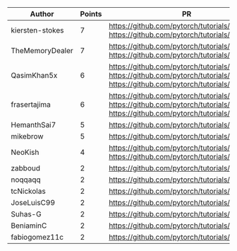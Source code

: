 | Author | Points | PR |
|--- | --- | ---|
| kiersten-stokes | 7 | https://github.com/pytorch/tutorials/pull/2401, https://github.com/pytorch/tutorials/pull/2398 | 
| TheMemoryDealer | 7 | https://github.com/pytorch/tutorials/pull/2389, https://github.com/pytorch/tutorials/pull/2369 | 
| QasimKhan5x | 6 | https://github.com/pytorch/tutorials/pull/2397, https://github.com/pytorch/tutorials/pull/2385, https://github.com/pytorch/tutorials/pull/2383 | 
| frasertajima | 6 | https://github.com/pytorch/tutorials/pull/2370, https://github.com/pytorch/tutorials/pull/2368, https://github.com/pytorch/tutorials/pull/2363 | 
| HemanthSai7 | 5 | https://github.com/pytorch/tutorials/pull/2375 | 
| mikebrow | 5 | https://github.com/pytorch/tutorials/pull/2374 | 
| NeoKish | 4 | https://github.com/pytorch/tutorials/pull/2364, https://github.com/pytorch/tutorials/pull/2361 | 
| zabboud | 2 | https://github.com/pytorch/tutorials/pull/2400 | 
| noqqaqq | 2 | https://github.com/pytorch/tutorials/pull/2386 | 
| tcNickolas | 2 | https://github.com/pytorch/tutorials/pull/2378 | 
| JoseLuisC99 | 2 | https://github.com/pytorch/tutorials/pull/2372 | 
| Suhas-G | 2 | https://github.com/pytorch/tutorials/pull/2371 | 
| BeniaminC | 2 | https://github.com/pytorch/tutorials/pull/2366 | 
| fabiogomez11c | 2 | https://github.com/pytorch/tutorials/pull/2362 | 
